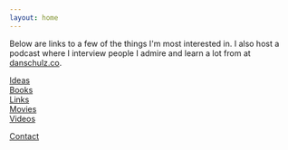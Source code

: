 ```yaml
---
layout: home
---
```

Below are links to a few of the things I'm most interested in. I also host a podcast where I interview people I admire and learn a lot from at [danschulz.co](https://www.danschulz.co/).

[Ideas](/ideas/)  
[Books](/books/)  
[Links](/links/)  
[Movies](/movies/)  
[Videos](/videos/)

<a class="muted small" href="/contact">Contact</a>

